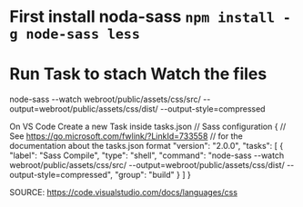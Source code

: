 # First install noda-sass `npm install -g node-sass less`

# Run Task to stach Watch the files

node-sass --watch webroot/public/assets/css/src/ --output=webroot/public/assets/css/dist/ --output-style=compressed

On VS Code Create a new Task inside tasks.json
// Sass configuration
{
    // See https://go.microsoft.com/fwlink/?LinkId=733558
    // for the documentation about the tasks.json format
    "version": "2.0.0",
    "tasks": [
        {
            "label": "Sass Compile",
            "type": "shell",
            "command": "node-sass --watch webroot/public/assets/css/src/ --output=webroot/public/assets/css/dist/ --output-style=compressed",
            "group": "build"
        }
    ]
}

SOURCE: https://code.visualstudio.com/docs/languages/css